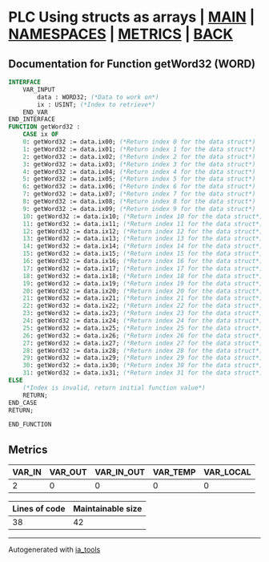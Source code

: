 # PLC Using structs as arrays | [MAIN] | [NAMESPACES] | [METRICS] | [BACK]  

## Documentation for Function getWord32 (WORD)  

```pascal
INTERFACE
    VAR_INPUT
        data : WORD32; (*Data to work on*)
        ix : USINT; (*Index to retrieve*)
    END_VAR
END_INTERFACE
FUNCTION getWord32 :
    CASE ix OF
	0: getWord32 := data.ix00; (*Return index 0 for the data struct*)
	1: getWord32 := data.ix01; (*Return index 1 for the data struct*)
	2: getWord32 := data.ix02; (*Return index 2 for the data struct*)
	3: getWord32 := data.ix03; (*Return index 3 for the data struct*)
	4: getWord32 := data.ix04; (*Return index 4 for the data struct*)
	5: getWord32 := data.ix05; (*Return index 5 for the data struct*)
	6: getWord32 := data.ix06; (*Return index 6 for the data struct*)
	7: getWord32 := data.ix07; (*Return index 7 for the data struct*)
	8: getWord32 := data.ix08; (*Return index 8 for the data struct*)
	9: getWord32 := data.ix09; (*Return index 9 for the data struct*)
	10: getWord32 := data.ix10; (*Return index 10 for the data struct*)
	11: getWord32 := data.ix11; (*Return index 11 for the data struct*)
	12: getWord32 := data.ix12; (*Return index 12 for the data struct*)
	13: getWord32 := data.ix13; (*Return index 13 for the data struct*)
	14: getWord32 := data.ix14; (*Return index 14 for the data struct*)
	15: getWord32 := data.ix15; (*Return index 15 for the data struct*)
	16: getWord32 := data.ix16; (*Return index 16 for the data struct*)
	17: getWord32 := data.ix17; (*Return index 17 for the data struct*)
	18: getWord32 := data.ix18; (*Return index 18 for the data struct*)
	19: getWord32 := data.ix19; (*Return index 19 for the data struct*)
	20: getWord32 := data.ix20; (*Return index 20 for the data struct*)
	21: getWord32 := data.ix21; (*Return index 21 for the data struct*)
	22: getWord32 := data.ix22; (*Return index 22 for the data struct*)
	23: getWord32 := data.ix23; (*Return index 23 for the data struct*)
	24: getWord32 := data.ix24; (*Return index 24 for the data struct*)
	25: getWord32 := data.ix25; (*Return index 25 for the data struct*)
	26: getWord32 := data.ix26; (*Return index 26 for the data struct*)
	27: getWord32 := data.ix27; (*Return index 27 for the data struct*)
	28: getWord32 := data.ix28; (*Return index 28 for the data struct*)
	29: getWord32 := data.ix29; (*Return index 29 for the data struct*)
	30: getWord32 := data.ix30; (*Return index 30 for the data struct*)
	31: getWord32 := data.ix31; (*Return index 31 for the data struct*)
ELSE
	(*Index is invalid, return initial function value*)
	RETURN;
END_CASE
RETURN;

END_FUNCTION
```

## Metrics  

| VAR_IN | VAR_OUT | VAR_IN_OUT | VAR_TEMP | VAR_LOCAL |
| ------ | ------- | ---------- | --------- | -------- |
| 2 | 0 | 0 | 0 | 0 |  

| Lines of code | Maintainable size |
| ------------- | ----------------- |
| 38 | 42 |

---
Autogenerated with [ia_tools](https://github.com/tkucic/ia_tools)  

[MAIN]: ../../../../index_st.md
[NAMESPACES]: ../../nsList_st.md
[METRICS]: ../../../metrics_st.md
[BACK]: ../nsMain_st.md
